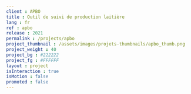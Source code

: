 ```yaml
---
client : APBO
title : Outil de suivi de production laitière
lang : fr
ref : apbo
release : 2021
permalink : /projects/apbo
project_thumbnail : /assets/images/projets-thumbnails/apbo_thumb.png
project_weight : 40
project_bg : #222222
project_fg : #FFFFFF
layout : project
isInteraction : true
isMotion : false
promoted : false
---
```

